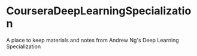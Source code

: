 # CourseraDeepLearningSpecialization
A place to keep materials and notes from Andrew Ng's Deep Learning Specialization 
